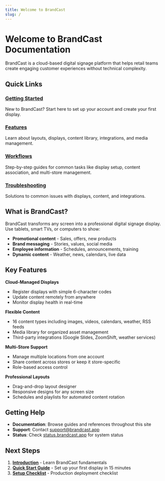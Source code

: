 ```yaml
---
title: Welcome to BrandCast
slug: /
---
```


# Welcome to BrandCast Documentation

BrandCast is a cloud-based digital signage platform that helps retail teams create engaging customer experiences without technical complexity.

## Quick Links

### [Getting Started](./getting-started/introduction.md)
New to BrandCast? Start here to set up your account and create your first display.

### [Features](./features/layouts.md)
Learn about layouts, displays, content library, integrations, and media management.

### [Workflows](./workflows/user-management.md)
Step-by-step guides for common tasks like display setup, content association, and multi-store management.

### [Troubleshooting](./troubleshooting/common-issues.md)
Solutions to common issues with displays, content, and integrations.

## What is BrandCast?

BrandCast transforms any screen into a professional digital signage display. Use tablets, smart TVs, or computers to show:

- **Promotional content** - Sales, offers, new products
- **Brand messaging** - Stories, values, social media
- **Employee information** - Schedules, announcements, training
- **Dynamic content** - Weather, news, calendars, live data

## Key Features

**Cloud-Managed Displays**
- Register displays with simple 6-character codes
- Update content remotely from anywhere
- Monitor display health in real-time

**Flexible Content**
- 16 content types including images, videos, calendars, weather, RSS feeds
- Media library for organized asset management
- Third-party integrations (Google Slides, ZoomShift, weather services)

**Multi-Store Support**
- Manage multiple locations from one account
- Share content across stores or keep it store-specific
- Role-based access control

**Professional Layouts**
- Drag-and-drop layout designer
- Responsive designs for any screen size
- Schedules and playlists for automated content rotation

## Getting Help

- **Documentation**: Browse guides and references throughout this site
- **Support**: Contact support@brandcast.app
- **Status**: Check [status.brandcast.app](https://status.brandcast.app) for system status

## Next Steps

1. **[Introduction](./getting-started/introduction.md)** - Learn BrandCast fundamentals
2. **[Quick Start Guide](./getting-started/quick-start.md)** - Set up your first display in 15 minutes
3. **[Setup Checklist](./getting-started/setup-checklist.md)** - Production deployment checklist
